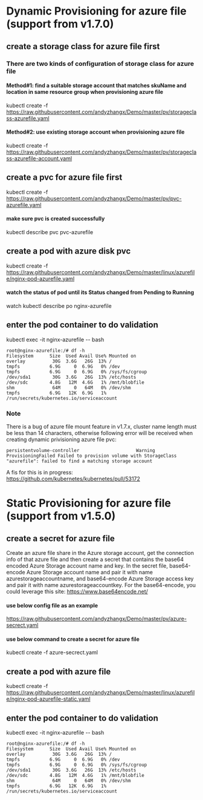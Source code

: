 # Dynamic Provisioning for azure file (support from v1.7.0)
## create a storage class for azure file first
### There are two kinds of configuration of storage class for azure file
#### Method#1: find a suitable storage account that matches skuName and location in same resource group when provisioning azure file
kubectl create -f https://raw.githubusercontent.com/andyzhangx/Demo/master/pv/storageclass-azurefile.yaml

#### Method#2: use existing storage account when provisioning azure file
kubectl create -f https://raw.githubusercontent.com/andyzhangx/Demo/master/pv/storageclass-azurefile-account.yaml

## create a pvc for azure file first
kubectl create -f https://raw.githubusercontent.com/andyzhangx/Demo/master/pv/pvc-azurefile.yaml
#### make sure pvc is created successfully
kubectl describe pvc pvc-azurefile

## create a pod with azure disk pvc
kubectl create -f https://raw.githubusercontent.com/andyzhangx/Demo/master/linux/azurefile/nginx-pod-azurefile.yaml
#### watch the status of pod until its Status changed from Pending to Running
watch kubectl describe po nginx-azurefile

## enter the pod container to do validation
kubectl exec -it nginx-azurefile -- bash

```
root@nginx-azurefile:/# df -h
Filesystem      Size  Used Avail Use% Mounted on
overlay          30G  3.6G   26G  13% /
tmpfs           6.9G     0  6.9G   0% /dev
tmpfs           6.9G     0  6.9G   0% /sys/fs/cgroup
/dev/sda1        30G  3.6G   26G  13% /etc/hosts
/dev/sdc        4.8G   12M  4.6G   1% /mnt/blobfile
shm              64M     0   64M   0% /dev/shm
tmpfs           6.9G   12K  6.9G   1% /run/secrets/kubernetes.io/serviceaccount
```
### Note
There is a bug of azure file mount feature in v1.7.x, cluster name length must be less than 14 characters, otherwise following error will be received when creating dynamic privisioning azure file pvc:
```
persistentvolume-controller                     Warning         ProvisioningFailed Failed to provision volume with StorageClass "azurefile": failed to find a matching storage account
```
A fis for this is in progress: https://github.com/kubernetes/kubernetes/pull/53172


# Static Provisioning for azure file (support from v1.5.0)
## create a secret for azure file
Create an azure file share in the Azure storage account, get the connection info of that azure file and then create a secret that contains the base64 encoded Azure Storage account name and key. In the secret file, base64-encode Azure Storage account name and pair it with name azurestorageaccountname, and base64-encode Azure Storage access key and pair it with name azurestorageaccountkey. For the base64-encode, you could leverage this site: https://www.base64encode.net/

#### use below config file as an example
https://raw.githubusercontent.com/andyzhangx/Demo/master/pv/azure-secrect.yaml

#### use below command to create a secret for azure file
kubectl create -f azure-secrect.yaml

## create a pod with azure file
kubectl create -f https://raw.githubusercontent.com/andyzhangx/Demo/master/linux/azurefile/nginx-pod-azurefile-static.yaml

## enter the pod container to do validation
kubectl exec -it nginx-azurefile -- bash

```
root@nginx-azurefile:/# df -h
Filesystem      Size  Used Avail Use% Mounted on
overlay          30G  3.6G   26G  13% /
tmpfs           6.9G     0  6.9G   0% /dev
tmpfs           6.9G     0  6.9G   0% /sys/fs/cgroup
/dev/sda1        30G  3.6G   26G  13% /etc/hosts
/dev/sdc        4.8G   12M  4.6G   1% /mnt/blobfile
shm              64M     0   64M   0% /dev/shm
tmpfs           6.9G   12K  6.9G   1% /run/secrets/kubernetes.io/serviceaccount
```
